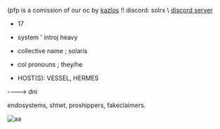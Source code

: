 
(pfp is a comission of our oc by [kazlos](https://x.com/kas_loz)
!! discord: solrx \ [discord server](https://discord.gg/8YWzqN4xNf)

- 17
- system ' introj heavy
- collective name ; solaris
- col pronouns ; they/he

- HOST(S): VESSEL, HERMES

----> dni

endosystems, shtwt, proshippers, fakeclaimers.


![aa](https://64.media.tumblr.com/31cda49da9550cf44d4f3dabdb9e9c69/0204d4661e661699-65/s400x600/6eee9dd6e6ddd93d5986c5766b0b355354cf22e2.gif)
<!---
solrrx/solrrx is a ✨ special ✨ repository because its `README.md` (this file) appears on your GitHub profile.
You can click the Preview link to take a look at your changes.
--->
